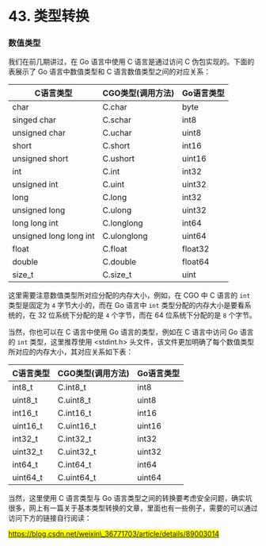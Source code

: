 # 43. 类型转换

### 数值类型

我们在前几期讲过，在 Go 语言中使用 C 语言是通过访问 C 伪包实现的。下面的表展示了 Go 语言中数值类型和 C 语言数值类型之间的对应关系：

| C语言类型                  | CGO类型(调用方法) | Go语言类型  |
| ---------------------- | ----------- | ------- |
| char                   | C.char      | byte    |
| singed char            | C.schar     | int8    |
| unsigned char          | C.uchar     | uint8   |
| short                  | C.short     | int16   |
| unsigned short         | C.ushort    | uint16  |
| int                    | C.int       | int32   |
| unsigned int           | C.uint      | uint32  |
| long                   | C.long      | int32   |
| unsigned long          | C.ulong     | uint32  |
| long long int          | C.longlong  | int64   |
| unsigned long long int | C.ulonglong | uint64  |
| float                  | C.float     | float32 |
| double                 | C.double    | float64 |
| size\_t                | C.size\_t   | uint    |

这里需要注意数值类型所对应分配的内存大小，例如，在 CGO 中 C 语言的 `int` 类型是固定为 `4` 字节大小的，而在 Go 语言中 `int` 类型分配的内存大小是要看系统的，在 32 位系统下分配的是 `4` 个字节，而在 64 位系统下分配的是 `8` 个字节。

当然，你也可以在 C 语言中使用 Go 语言的类型，例如在 C 语言中访问 Go 语言的 `int` 类型，这里推荐使用 \<stdint.h> 头文件，该文件更加明确了每个数值类型所对应的内存大小，其对应关系如下表：

| C语言类型     | CGO类型(调用方法) | Go语言类型 |
| --------- | ----------- | ------ |
| int8\_t   | C.int8\_t   | int8   |
| uint8\_t  | C.uint8\_t  | uint8  |
| int16\_t  | C.int16\_t  | int16  |
| uint16\_t | C.uint16\_t | uint16 |
| int32\_t  | C.int32\_t  | int32  |
| uint32\_t | C.uint32\_t | uint32 |
| int64\_t  | C.int64\_t  | int64  |
| uint64\_t | C.uint64\_t | uint64 |

当然，这里使用 C 语言类型与 Go 语言类型之间的转换要考虑安全问题，确实坑很多，网上有一篇关于基本类型转换的文章，里面也有一些例子，需要的可以通过访问下方的链接自行阅读：

<mark style="color:blue;">https://blog.csdn.net/weixin\_36771703/article/details/89003014</mark>
